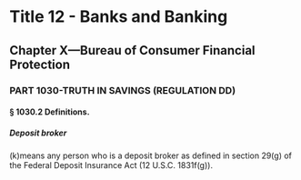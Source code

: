 
# Title 12 - Banks and Banking
## Chapter X—Bureau of Consumer Financial Protection
### PART 1030-TRUTH IN SAVINGS (REGULATION DD)
#### § 1030.2 Definitions.
##### Deposit broker

(k)means any person who is a deposit broker as defined in section 29(g) of the Federal Deposit Insurance Act (12 U.S.C. 1831f(g)).

